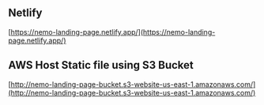 ## Netlify

[https://nemo-landing-page.netlify.app/](https://nemo-landing-page.netlify.app/)

## AWS Host Static file using S3 Bucket

[http://nemo-landing-page-bucket.s3-website-us-east-1.amazonaws.com/](http://nemo-landing-page-bucket.s3-website-us-east-1.amazonaws.com/)
